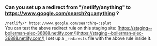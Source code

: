 ### Can you set up a redirect from "/netlify/anything" to https://www.google.com/search?q=anything ?

``/netlify/* https://www.google.com/search?q=:splat``  
You can test the above redirect rule on this staging site: [https://staging--boilerman-alec-36888.netlify.com/](https://staging--boilerman-alec-36888.netlify.com/)
I set up a ``_redirects`` file with the above rule inside it.
